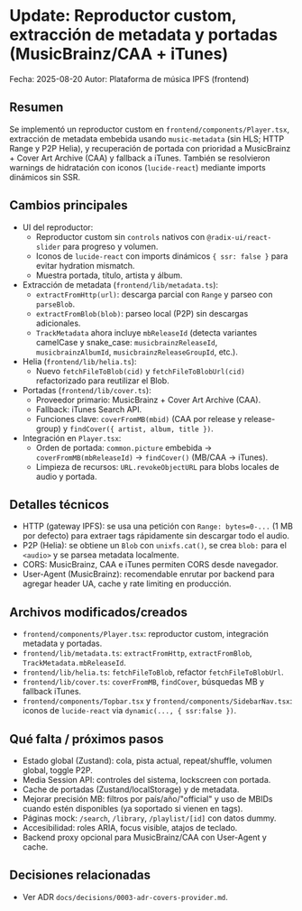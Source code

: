 # Update: Reproductor custom, extracción de metadata y portadas (MusicBrainz/CAA + iTunes)

Fecha: 2025-08-20
Autor: Plataforma de música IPFS (frontend)

## Resumen
Se implementó un reproductor custom en `frontend/components/Player.tsx`, extracción de metadata embebida usando `music-metadata` (sin HLS; HTTP Range y P2P Helia), y recuperación de portada con prioridad a MusicBrainz + Cover Art Archive (CAA) y fallback a iTunes. También se resolvieron warnings de hidratación con iconos (`lucide-react`) mediante imports dinámicos sin SSR.

## Cambios principales
- UI del reproductor:
  - Reproductor custom sin `controls` nativos con `@radix-ui/react-slider` para progreso y volumen.
  - Iconos de `lucide-react` con imports dinámicos `{ ssr: false }` para evitar hydration mismatch.
  - Muestra portada, título, artista y álbum.
- Extracción de metadata (`frontend/lib/metadata.ts`):
  - `extractFromHttp(url)`: descarga parcial con `Range` y parseo con `parseBlob`.
  - `extractFromBlob(blob)`: parseo local (P2P) sin descargas adicionales.
  - `TrackMetadata` ahora incluye `mbReleaseId` (detecta variantes camelCase y snake_case: `musicbrainzReleaseId`, `musicbrainzAlbumId`, `musicbrainzReleaseGroupId`, etc.).
- Helia (`frontend/lib/helia.ts`):
  - Nuevo `fetchFileToBlob(cid)` y `fetchFileToBlobUrl(cid)` refactorizado para reutilizar el Blob.
- Portadas (`frontend/lib/cover.ts`):
  - Proveedor primario: MusicBrainz + Cover Art Archive (CAA).
  - Fallback: iTunes Search API.
  - Funciones clave: `coverFromMB(mbid)` (CAA por release y release-group) y `findCover({ artist, album, title })`.
- Integración en `Player.tsx`:
  - Orden de portada: `common.picture` embebida → `coverFromMB(mbReleaseId)` → `findCover()` (MB/CAA → iTunes).
  - Limpieza de recursos: `URL.revokeObjectURL` para blobs locales de audio y portada.

## Detalles técnicos
- HTTP (gateway IPFS): se usa una petición con `Range: bytes=0-...` (1 MB por defecto) para extraer tags rápidamente sin descargar todo el audio.
- P2P (Helia): se obtiene un `Blob` con `unixfs.cat()`, se crea `blob:` para el `<audio>` y se parsea metadata localmente.
- CORS: MusicBrainz, CAA e iTunes permiten CORS desde navegador.
- User-Agent (MusicBrainz): recomendable enrutar por backend para agregar header UA, cache y rate limiting en producción.

## Archivos modificados/creados
- `frontend/components/Player.tsx`: reproductor custom, integración metadata y portadas.
- `frontend/lib/metadata.ts`: `extractFromHttp`, `extractFromBlob`, `TrackMetadata.mbReleaseId`.
- `frontend/lib/helia.ts`: `fetchFileToBlob`, refactor `fetchFileToBlobUrl`.
- `frontend/lib/cover.ts`: `coverFromMB`, `findCover`, búsquedas MB y fallback iTunes.
- `frontend/components/Topbar.tsx` y `frontend/components/SidebarNav.tsx`: iconos de `lucide-react` via `dynamic(..., { ssr:false })`.

## Qué falta / próximos pasos
- Estado global (Zustand): cola, pista actual, repeat/shuffle, volumen global, toggle P2P.
- Media Session API: controles del sistema, lockscreen con portada.
- Cache de portadas (Zustand/localStorage) y de metadata.
- Mejorar precisión MB: filtros por país/año/"official" y uso de MBIDs cuando estén disponibles (ya soportado si vienen en tags).
- Páginas mock: `/search`, `/library`, `/playlist/[id]` con datos dummy.
- Accesibilidad: roles ARIA, focus visible, atajos de teclado.
- Backend proxy opcional para MusicBrainz/CAA con User-Agent y cache.

## Decisiones relacionadas
- Ver ADR `docs/decisions/0003-adr-covers-provider.md`.
